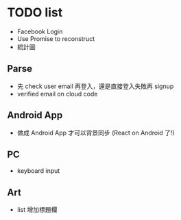 # TODO list

- Facebook Login
- Use Promise to reconstruct
- 統計圖

## Parse

- 先 check user email 再登入，還是直接登入失敗再 signup
- verified email on cloud code

## Android App

- 做成 Android App 才可以背景同步 (React on Android 了!)

## PC

- keyboard input

## Art

- list 增加標題欄